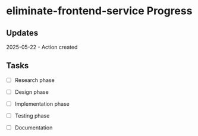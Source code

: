 # eliminate-frontend-service Progress

## Updates

2025-05-22 - Action created

## Tasks

- [ ] Research phase
- [ ] Design phase
- [ ] Implementation phase
- [ ] Testing phase
- [ ] Documentation

